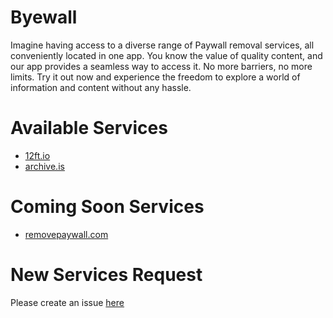 # Byewall

Imagine having access to a diverse range of Paywall removal services, all conveniently located in one app. You know the value of quality content, and our app provides a seamless way to access it. No more barriers, no more limits. Try it out now and experience the freedom to explore a world of information and content without any hassle.

# Available Services
 - [12ft.io](https://12ft.io/)
 - [archive.is](http://archive.is/)

# Coming Soon Services
 - [removepaywall.com](https://www.removepaywall.com/)

# New Services Request 

Please create an issue [here](https://github.com/vinaooo/byewall/issues/new?assignees=&labels=&template=services-request.md&title=Service+request)
